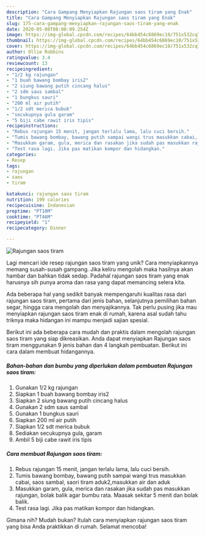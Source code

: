 ```yaml
---
description: "Cara Gampang Menyiapkan Rajungan saos tiram yang Enak"
title: "Cara Gampang Menyiapkan Rajungan saos tiram yang Enak"
slug: 175-cara-gampang-menyiapkan-rajungan-saos-tiram-yang-enak
date: 2020-05-08T08:00:09.254Z
image: https://img-global.cpcdn.com/recipes/64bb454c6869ec10/751x532cq70/rajungan-saos-tiram-foto-resep-utama.jpg
thumbnail: https://img-global.cpcdn.com/recipes/64bb454c6869ec10/751x532cq70/rajungan-saos-tiram-foto-resep-utama.jpg
cover: https://img-global.cpcdn.com/recipes/64bb454c6869ec10/751x532cq70/rajungan-saos-tiram-foto-resep-utama.jpg
author: Ollie Robbins
ratingvalue: 3.4
reviewcount: 13
recipeingredient:
- "1/2 kg rajungan"
- "1 buah bawang bombay iris2"
- "2 siung bawang putih cincang halus"
- "2 sdm saus sambal"
- "1 bungkus sauri"
- "200 ml air putih"
- "1/2 sdt merica bubuk"
- "secukupnya gula garam"
- "5 biji cabe rawit iris tipis"
recipeinstructions:
- "Rebus rajungan 15 menit, jangan terlalu lama, lalu cuci bersih."
- "Tumis bawang bombay, bawang putih sampai wangi trus masukkan cabai, saos sambal, saori tiram aduk2,masukkan air dan aduk"
- "Masukkan garam, gula, merica dan rasakan jika sudah pas masukkan rajungan, bolak balik agar bumbu rata. Maasak sekitar 5 menit dan bolak balik."
- "Test rasa lagi. Jika pas matikan kompor dan hidangkan."
categories:
- Resep
tags:
- rajungan
- saos
- tiram

katakunci: rajungan saos tiram 
nutrition: 199 calories
recipecuisine: Indonesian
preptime: "PT10M"
cooktime: "PT46M"
recipeyield: "1"
recipecategory: Dinner

---
```



![Rajungan saos tiram](https://img-global.cpcdn.com/recipes/64bb454c6869ec10/751x532cq70/rajungan-saos-tiram-foto-resep-utama.jpg)

Lagi mencari ide resep rajungan saos tiram yang unik? Cara menyiapkannya memang susah-susah gampang. Jika keliru mengolah maka hasilnya akan hambar dan bahkan tidak sedap. Padahal rajungan saos tiram yang enak harusnya sih punya aroma dan rasa yang dapat memancing selera kita.

Ada beberapa hal yang sedikit banyak mempengaruhi kualitas rasa dari rajungan saos tiram, pertama dari jenis bahan, selanjutnya pemilihan bahan segar, hingga cara mengolah dan menyajikannya. Tak perlu pusing jika mau menyiapkan rajungan saos tiram enak di rumah, karena asal sudah tahu triknya maka hidangan ini mampu menjadi sajian spesial.




Berikut ini ada beberapa cara mudah dan praktis dalam mengolah rajungan saos tiram yang siap dikreasikan. Anda dapat menyiapkan Rajungan saos tiram menggunakan 9 jenis bahan dan 4 langkah pembuatan. Berikut ini cara dalam membuat hidangannya.

<!--inarticleads1-->

##### Bahan-bahan dan bumbu yang diperlukan dalam pembuatan Rajungan saos tiram:

1. Gunakan 1/2 kg rajungan
1. Siapkan 1 buah bawang bombay iris2
1. Siapkan 2 siung bawang putih cincang halus
1. Gunakan 2 sdm saus sambal
1. Gunakan 1 bungkus sauri
1. Siapkan 200 ml air putih
1. Siapkan 1/2 sdt merica bubuk
1. Sediakan secukupnya gula, garam
1. Ambil 5 biji cabe rawit iris tipis




<!--inarticleads2-->

##### Cara membuat Rajungan saos tiram:

1. Rebus rajungan 15 menit, jangan terlalu lama, lalu cuci bersih.
1. Tumis bawang bombay, bawang putih sampai wangi trus masukkan cabai, saos sambal, saori tiram aduk2,masukkan air dan aduk
1. Masukkan garam, gula, merica dan rasakan jika sudah pas masukkan rajungan, bolak balik agar bumbu rata. Maasak sekitar 5 menit dan bolak balik.
1. Test rasa lagi. Jika pas matikan kompor dan hidangkan.




Gimana nih? Mudah bukan? Itulah cara menyiapkan rajungan saos tiram yang bisa Anda praktikkan di rumah. Selamat mencoba!
